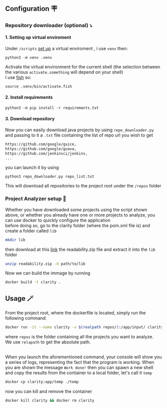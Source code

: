 ## Configuration 🪧

### Repository downloader (optional) ⤵️

#### 1. Setting up virtual enviroment

Under `/scripts` [set up](https://packaging.python.org/en/latest/guides/installing-using-pip-and-virtual-environments/) a virtual enviroment , i use `venv` then:

```python3
python3 -m venv .venv
```

Activate the virtual environment for the current
shell (the selection between the various `activate.something` will depend on your shell) <br>
I use [fish](https://fishshell.com/) so:

```python3
source .venv/bin/activate.fish
```

#### 2. Install requirements

```python3
python3 -m pip install -r requirements.txt
```

#### 3. Download repository

Now you can easily download java projects by using `repo_downloader.py` and passing to it
a `.txt` file containing the list of repo url you wish to get

```txt
https://github.com/google/guice,
https://github.com/google/guava,
https://github.com/jenkinsci/jenkins,
...
```

you can launch it by using

```python3
python3 repo_downloader.py repo_list.txt
```

This will download all repositories to the project root under the `/repos` folder

### Project Analyzer setup 🗾

Whether you have downloaded some projects using the script shown above, or whether you already have one or more projects to analyze, you can use docker to quickly configure the application <br>
before doing so, go to the clarity folder (where the pom.xml file is) and create a folder called `lib`

```bash
mkdir lib
```

then download at this [link](https://dibt.unimol.it/report/readability/files/readability.zip) the readability.zip file and extract it into the `lib` folder

```bash
unzip readability.zip -d path/to/lib
```

Now we can build the immage by running

```bash
docker build -t clarity .
```

## Usage 🪄

From the project root, where the dockerfile is located, simply run the following command:

```bash
docker run -it --name clarity -v $(realpath repos/):/app/input/ clarity:latest
```

where `repos` is the folder containing all the projects you want to analyze. <br>
We use `relapath` to get the absolute path. <br> <br>

When you launch the aforementioned command, your console will show you a series of logs, representing the fact
that the program is working. When you are shown the message `Work done!` then you can spawn a new shell
and copy the results from the container to a local folder, let's call it `temp`

```bash
docker cp clarity:app/temp ./temp
```

now you can kill and remove the container

```bash
docker kill clarity && docker rm clarity
```


